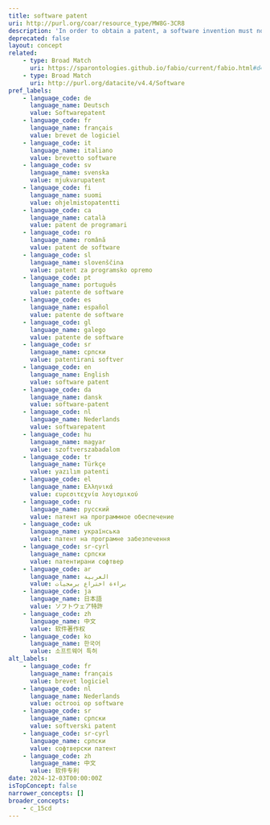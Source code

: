 ```yaml
---
title: software patent
uri: http://purl.org/coar/resource_type/MW8G-3CR8
description: 'In order to obtain a patent, a software invention must not fall under other non-patentable subject matter (for example, abstract ideas or mathematical theories) and has to fulfill the other substantive patentability criteria (for example, novelty, inventive step [non-obviousness] and industrial applicability [usefulness]). [Source: https://www.wipo.int/patents/en/faq_patents.html]'
deprecated: false
layout: concept
related:
    - type: Broad Match
      uri: https://sparontologies.github.io/fabio/current/fabio.html#d4e4551
    - type: Broad Match
      uri: http://purl.org/datacite/v4.4/Software
pref_labels:
    - language_code: de
      language_name: Deutsch
      value: Softwarepatent
    - language_code: fr
      language_name: français
      value: brevet de logiciel
    - language_code: it
      language_name: italiano
      value: brevetto software
    - language_code: sv
      language_name: svenska
      value: mjukvarupatent
    - language_code: fi
      language_name: suomi
      value: ohjelmistopatentti
    - language_code: ca
      language_name: català
      value: patent de programari
    - language_code: ro
      language_name: română
      value: patent de software
    - language_code: sl
      language_name: slovenščina
      value: patent za programsko opremo
    - language_code: pt
      language_name: português
      value: patente de software
    - language_code: es
      language_name: español
      value: patente de software
    - language_code: gl
      language_name: galego
      value: patente de software
    - language_code: sr
      language_name: српски
      value: patentirani softver
    - language_code: en
      language_name: English
      value: software patent
    - language_code: da
      language_name: dansk
      value: software-patent
    - language_code: nl
      language_name: Nederlands
      value: softwarepatent
    - language_code: hu
      language_name: magyar
      value: szoftverszabadalom
    - language_code: tr
      language_name: Türkçe
      value: yazılım patenti
    - language_code: el
      language_name: Ελληνικά
      value: ευρεσιτεχνία λογισμικού
    - language_code: ru
      language_name: русский
      value: патент на программное обеспечение
    - language_code: uk
      language_name: українська
      value: патент на програмне забезпечення
    - language_code: sr-cyrl
      language_name: српски
      value: патентирани софтвер
    - language_code: ar
      language_name: العربية
      value: براءة اختراع برمجيات
    - language_code: ja
      language_name: 日本語
      value: ソフトウェア特許
    - language_code: zh
      language_name: 中文
      value: 软件著作权
    - language_code: ko
      language_name: 한국어
      value: 소프트웨어 특허
alt_labels:
    - language_code: fr
      language_name: français
      value: brevet logiciel
    - language_code: nl
      language_name: Nederlands
      value: octrooi op software
    - language_code: sr
      language_name: српски
      value: softverski patent
    - language_code: sr-cyrl
      language_name: српски
      value: софтверски патент
    - language_code: zh
      language_name: 中文
      value: 软件专利
date: 2024-12-03T00:00:00Z
isTopConcept: false
narrower_concepts: []
broader_concepts:
    - c_15cd
---
```


